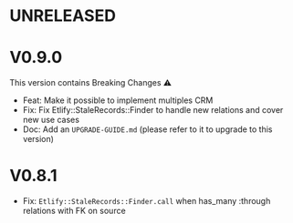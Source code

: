 # UNRELEASED

# V0.9.0

This version contains Breaking Changes ⚠️

- Feat: Make it possible to implement multiples CRM
- Fix: Fix Etlify::StaleRecords::Finder to handle new relations and cover new use cases
- Doc: Add an `UPGRADE-GUIDE.md` (please refer to it to upgrade to this version)

# V0.8.1

- Fix: `Etlify::StaleRecords::Finder.call` when has_many :through relations with FK on source

